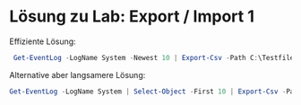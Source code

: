 # Lösung zu Lab: Export / Import 1


Effiziente Lösung:
```powershell
 Get-EventLog -LogName System -Newest 10 | Export-Csv -Path C:\Testfiles\events.csv
```

Alternative aber langsamere Lösung:
```powershell
Get-EventLog -LogName System | Select-Object -First 10 | Export-Csv -Path C:\Testfiles\events.csv
```
